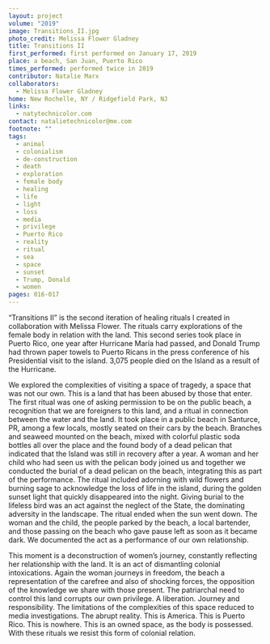 ```yaml
---
layout: project
volume: "2019"
image: Transitions_II.jpg
photo_credit: Melissa Flower Gladney
title: Transitions II
first_performed: first performed on January 17, 2019
place: a beach, San Juan, Puerto Rico
times_performed: performed twice in 2019
contributor: Natalie Marx
collaborators:
  - Melissa Flower Gladney
home: New Rochelle, NY / Ridgefield Park, NJ
links:
  - natytechnicolor.com
contact: natalietechnicolor@me.com
footnote: ""
tags:
  - animal
  - colonialism
  - de-construction
  - death
  - exploration
  - female body
  - healing
  - life
  - light
  - loss
  - media
  - privilege
  - Puerto Rico
  - reality
  - ritual
  - sea
  - space
  - sunset
  - Trump, Donald
  - women
pages: 016-017
---
```


“Transitions II” is the second iteration of healing rituals I created in collaboration with Melissa Flower. The rituals carry explorations of the female body in relation with the land. This second series took place in Puerto Rico, one year after Hurricane María had passed, and Donald Trump had thrown paper towels to Puerto Ricans in the press conference of his Presidential visit to the island. 3,075 people died on the Island as a result of the Hurricane.

We explored the complexities of visiting a space of tragedy, a space that was not our own. This is a land that has been abused by those that enter. The first ritual was one of asking permission to be on the public beach, a recognition that we are foreigners to this land, and a ritual in connection between the water and the land. It took place in a public beach in Santurce, PR, among a few locals, mostly seated on their cars by the beach. Branches and seaweed mounted on the beach, mixed with colorful plastic soda bottles all over the place and the found body of a dead pelican that indicated that the Island was still in recovery after a year. A woman and her child who had seen us with the pelican body joined us and together we conducted the burial of a dead pelican on the beach, integrating this as part of the performance. The ritual included adorning with wild flowers and burning sage to acknowledge the loss of life in the island, during the golden sunset light that quickly disappeared into the night. Giving burial to the lifeless bird was an act against the neglect of the State, the dominating adversity in the landscape. The ritual ended when the sun went down. The woman and the child, the people parked by the beach, a local bartender, and those passing on the beach who gave pause left as soon as it became dark. We documented the act as a performance of our own relationship.

This moment is a deconstruction of women’s journey, constantly reflecting her relationship with the land. It is an act of dismantling colonial intoxications. Again the woman journeys in freedom, the beach a representation of the carefree and also of shocking forces, the opposition of the knowledge we share with those present. The patriarchal need to control this land corrupts our own privilege. A liberation. Journey and responsibility. The limitations of the complexities of this space reduced to media investigations. The abrupt reality. This is America. This is Puerto Rico. This is nowhere. This is an owned space, as the body is possessed. With these rituals we resist this form of colonial relation.
